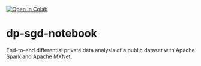 [![Open In Colab](https://colab.research.google.com/assets/colab-badge.svg)](https://colab.research.google.com/github/alessio-proietti/spark-mxnet-differential-privacy/blob/main/2-class-classification.ipynb)

# dp-sgd-notebook
End-to-end differential private data analysis of a public dataset with Apache Spark and Apache MXNet.
